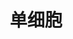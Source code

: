 ---
title: 单细胞
menu:
  sidebar:
    name: 单细胞
    identifier: 单细胞
    parent: 科研学术
    weight: 1
---